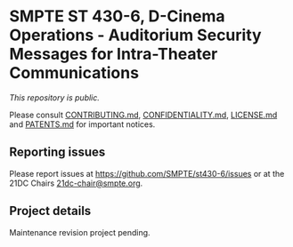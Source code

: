 # SMPTE ST 430-6, D-Cinema Operations - Auditorium Security Messages for Intra-Theater Communications

_This repository is public._ 

Please consult [CONTRIBUTING.md](./CONTRIBUTING.md), [CONFIDENTIALITY.md](./CONFIDENTIALITY.md), [LICENSE.md](./LICENSE.md) and [PATENTS.md](./PATENTS.md) for important notices.

## Reporting issues

Please report issues at <https://github.com/SMPTE/st430-6/issues> or at the 21DC Chairs <21dc-chair@smpte.org>.

## Project details

Maintenance revision project pending.